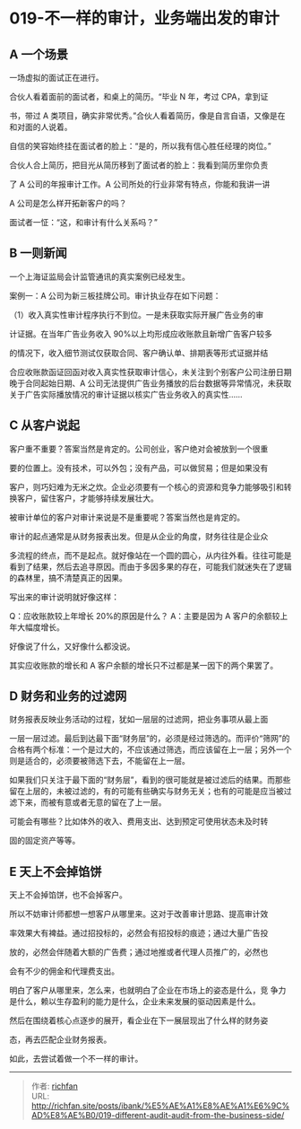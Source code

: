 # 019-不一样的审计，业务端出发的审计

## A 一个场景

一场虚拟的面试正在进行。

合伙人看着面前的面试者，和桌上的简历。“毕业 N 年，考过 CPA，拿到证

书，带过 A 类项目，确实非常优秀。”合伙人看着简历，像是自言自语，又像是在和对面的人说着。

自信的笑容始终挂在面试者的脸上：“是的，所以我有信心胜任经理的岗位。”

合伙人合上简历，把目光从简历移到了面试者的脸上：我看到简历里你负责

了 A 公司的年报审计工作。A 公司所处的行业非常有特点，你能和我讲一讲

A 公司是怎么样开拓新客户的吗？

面试者一怔：“这，和审计有什么关系吗？”

## B 一则新闻

一个上海证监局会计监管通讯的真实案例已经发生。

案例一：A 公司为新三板挂牌公司。审计执业存在如下问题：

（1）收入真实性审计程序执行不到位。一是未获取实际开展广告业务的审

计证据。在当年广告业务收入 90%以上均形成应收账款且新增广告客户较多

的情况下，收入细节测试仅获取合同、客户确认单、排期表等形式证据并结

合应收账款函证回函对收入真实性获取审计信心，未关注到个别客户公司注册日期晚于合同起始日期、A 公司无法提供广告业务播放的后台数据等异常情况，未获取关于广告实际播放情况的审计证据以核实广告业务收入的真实性……

## C 从客户说起

客户重不重要？答案当然是肯定的。公司创业，客户绝对会被放到一个很重

要的位置上。没有技术，可以外包；没有产品，可以做贸易；但是如果没有

客户，则巧妇难为无米之炊。企业必须要有一个核心的资源和竞争力能够吸引和转换客户，留住客户，才能够持续发展壮大。

被审计单位的客户对审计来说是不是重要呢？答案当然也是肯定的。

审计的起点通常是从财务报表出发。但是从企业的角度，财务往往是企业众

多流程的终点，而不是起点。就好像站在一个圆的圆心，从内往外看。往往可能是看到了结果，然后去追寻原因。而由于多因多果的存在，可能我们就迷失在了逻辑的森林里，搞不清楚真正的因果。

写出来的审计说明就好像这样：

Q：应收账款较上年增长 20%的原因是什么？ A：主要是因为 A 客户的余额较上年大幅度增长。

好像说了什么，又好像什么都没说。

其实应收账款的增长和 A 客户余额的增长只不过都是某一因下的两个果罢了。

## D 财务和业务的过滤网

财务报表反映业务活动的过程，犹如一层层的过滤网，把业务事项从最上面

一层一层过滤。最后到达最下面“财务层”的，必须是经过筛选的。而评价“筛网”的合格有两个标准：一个是过大的，不应该通过筛选，而应该留在上一层；另外一个则是适合的，必须要被筛选下去，不能留在上一层。

如果我们只关注于最下面的“财务层”，看到的很可能就是被过滤后的结果。而那些留在上层的，未被过滤的，有的可能有些确实与财务无关；也有的可能是应当被过滤下来，而被有意或者无意的留在了上一层。

可能会有哪些？比如体外的收入、费用支出、达到预定可使用状态未及时转

固的固定资产等等。

## E 天上不会掉馅饼

天上不会掉馅饼，也不会掉客户。

所以不妨审计师都想一想客户从哪里来。这对于改善审计思路、提高审计效

率效果大有裨益。通过招投标的，必然会有招投标的痕迹；通过大量广告投

放的，必然会伴随着大额的广告费；通过地推或者代理人员推广的，必然也

会有不少的佣金和代理费支出。

明白了客户从哪里来，怎么来，也就明白了企业在市场上的姿态是什么，竞 争力是什么，赖以生存盈利的能力是什么，企业未来发展的驱动因素是什么。

然后在围绕着核心点逐步的展开，看企业在下一展层现出了什么样的财务姿

态，再去匹配企业财务报表。

如此，去尝试着做一个不一样的审计。

---

> 作者: [richfan](https://richfan.site/)  
> URL: http://richfan.site/posts/ibank/%E5%AE%A1%E8%AE%A1%E6%9C%AD%E8%AE%B0/019-different-audit-audit-from-the-business-side/  

